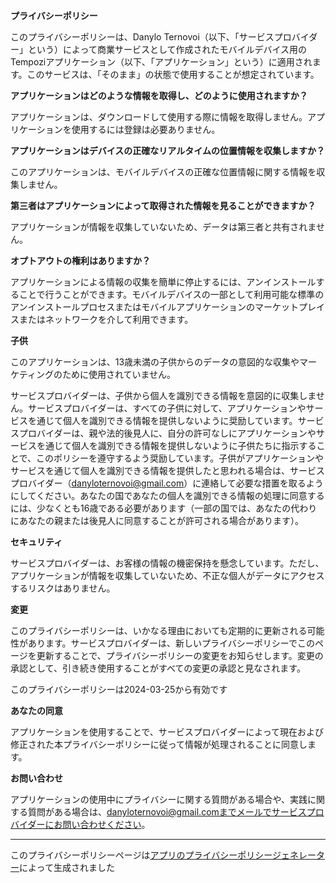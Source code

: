 **プライバシーポリシー**

このプライバシーポリシーは、Danylo Ternovoi（以下、「サービスプロバイダー」という）によって商業サービスとして作成されたモバイルデバイス用のTempoziアプリケーション（以下、「アプリケーション」という）に適用されます。このサービスは、「そのまま」の状態で使用することが想定されています。

**アプリケーションはどのような情報を取得し、どのように使用されますか？**

アプリケーションは、ダウンロードして使用する際に情報を取得しません。アプリケーションを使用するには登録は必要ありません。

**アプリケーションはデバイスの正確なリアルタイムの位置情報を収集しますか？**

このアプリケーションは、モバイルデバイスの正確な位置情報に関する情報を収集しません。

**第三者はアプリケーションによって取得された情報を見ることができますか？**

アプリケーションが情報を収集していないため、データは第三者と共有されません。

**オプトアウトの権利はありますか？**

アプリケーションによる情報の収集を簡単に停止するには、アンインストールすることで行うことができます。モバイルデバイスの一部として利用可能な標準のアンインストールプロセスまたはモバイルアプリケーションのマーケットプレイスまたはネットワークを介して利用できます。

**子供**

このアプリケーションは、13歳未満の子供からのデータの意図的な収集やマーケティングのために使用されていません。

サービスプロバイダーは、子供から個人を識別できる情報を意図的に収集しません。サービスプロバイダーは、すべての子供に対して、アプリケーションやサービスを通じて個人を識別できる情報を提供しないように奨励しています。サービスプロバイダーは、親や法的後見人に、自分の許可なしにアプリケーションやサービスを通じて個人を識別できる情報を提供しないように子供たちに指示することで、このポリシーを遵守するよう奨励しています。子供がアプリケーションやサービスを通じて個人を識別できる情報を提供したと思われる場合は、サービスプロバイダー（danyloternovoi@gmail.com）に連絡して必要な措置を取るようにしてください。あなたの国であなたの個人を識別できる情報の処理に同意するには、少なくとも16歳である必要があります（一部の国では、あなたの代わりにあなたの親または後見人に同意することが許可される場合があります）。

**セキュリティ**

サービスプロバイダーは、お客様の情報の機密保持を懸念しています。ただし、アプリケーションが情報を収集していないため、不正な個人がデータにアクセスするリスクはありません。

**変更**

このプライバシーポリシーは、いかなる理由においても定期的に更新される可能性があります。サービスプロバイダーは、新しいプライバシーポリシーでこのページを更新することで、プライバシーポリシーの変更をお知らせします。変更の承認として、引き続き使用することがすべての変更の承認と見なされます。

このプライバシーポリシーは2024-03-25から有効です

**あなたの同意**

アプリケーションを使用することで、サービスプロバイダーによって現在および修正された本プライバシーポリシーに従って情報が処理されることに同意します。

**お問い合わせ**

アプリケーションの使用中にプライバシーに関する質問がある場合や、実践に関する質問がある場合は、danyloternovoi@gmail.comまでメールでサービスプロバイダーにお問い合わせください。

---

このプライバシーポリシーページは[アプリのプライバシーポリシージェネレーター](https://app-privacy-policy-generator.nisrulz.com/)によって生成されました
